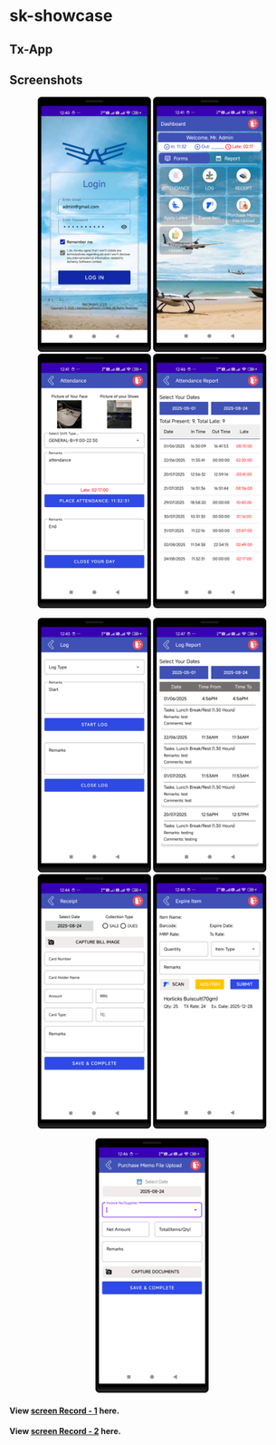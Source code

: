 # sk-showcase
## Tx-App
## Screenshots    
 <p align="center">          
 <img src="https://github.com/sknathbd/sk-showcase/blob/master/Screenshot_login.png?raw=true" width="200" />          
  <img src="https://github.com/sknathbd/sk-showcase/blob/master/Screenshot_dashboard.png?raw=true" width="200" />          
   <img src="https://github.com/sknathbd/sk-showcase/blob/master/Screenshot_attendance.png?raw=true" width="200" />          
   <img src="https://github.com/sknathbd/sk-showcase/blob/master/Screenshot_attendance%20report.png?raw=true" width="200" /> </p> <p align="center">          
 <img src="https://github.com/sknathbd/sk-showcase/blob/master/log.png?raw=true" width="200" />          
  <img src="https://github.com/sknathbd/sk-showcase/blob/master/Screenshot_log_report.png?raw=true" width="200" />          
   <img src="https://github.com/sknathbd/sk-showcase/blob/master/Screenshot_receipt.png?raw=true" width="200" />          
   <img src="https://github.com/sknathbd/sk-showcase/blob/master/Screenshot_expire_item.png?raw=true" width="200" /> </p> <p align="center">          
 <img src="https://github.com/sknathbd/sk-showcase/blob/master/Screenshot_purchase_memo.png?raw=true" width="200" /> 
</p>

#### View [screen Record - 1](https://youtube.com/shorts/Mx9ctOUyWAY?si=_ks5e7jRRDR_7aJK) here.
#### View [screen Record - 2](https://youtube.com/shorts/spyfHkq2x78?si=nBOUpNpVbubo2FLw) here.

